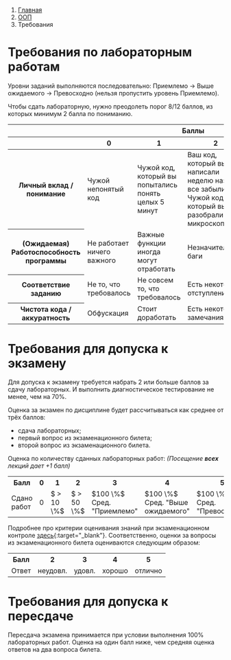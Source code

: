 <ol class="breadcrumb">
  <li class="breadcrumb-item"><a href="{{ site.baseurl }}">Главная</a></li>
  <li class="breadcrumb-item"><a href="{{ site.baseurl }}/OOP/index.html">ООП</a></li>
  <li class="breadcrumb-item active">Требования</li>
</ol>

<nav>
  <ul></ul>
</nav>

# Требования по лабораторным работам

Уровни заданий выполняются последовательно: Приемлемо → Выше ожидаемого → Превосходно (нельзя пропустить уровень Приемлемо).

Чтобы сдать лабораторную, нужно преодолеть порог 8/12 баллов, из которых минимум 2 балла по пониманию.

<div class="table-responsive">
<table class="table table-hover border-primary  table-bordered ">
  <thead>
    <tr class="table-dark">
      <th scope="col"> </th>
      <th scope="col" colspan="4">Баллы</th>
    </tr>
    <tr class="table-dark">
      <th scope="col"> </th>
      <th scope="col">0</th>
      <th scope="col">1</th>
      <th scope="col">2</th>
      <th scope="col">3</th>
    </tr>
  </thead>
  <tbody>
    <tr>
      <th scope="row">Личный вклад / понимание</th>
      <td>Чужой непонятый код</td>
      <td>Чужой код, который вы попытались понять целых 5 минут</td>
      <td>Ваш код, который вы написали неделю назад и все забыли / Чужой код, который вы разобрали под микроскопом</td>
      <td>Ваш код, который вы написали сегодня / вчера</td>
    </tr>
    <tr>
      <th scope="row">(Ожидаемая) Работоспособность программы</th>
      <td>Не работает ничего важного</td>
      <td>Важные функции иногда могут отработать</td>
      <td>Незначительные баги</td>
      <td>Вообще всё работает</td>
    </tr>
    <tr>
      <th scope="row">Соответствие заданию</th>
      <td>Не то, что требовалось</td>
      <td>Не совсем то, что требовалось</td>
      <td>Есть некоторые отступления</td>
      <td>Полностью соответствует</td>
    </tr>
    <tr>
      <th scope="row">Чистота кода / аккуратность</th>
      <td>Обфускация</td>
      <td>Стоит доработать</td>
      <td>Есть некоторые замечания</td>
      <td>Чисто</td>
    </tr>
   </tbody>
</table>
</div>

# Требования для допуска к экзамену

Для допуска к экзамену требуется набрать 2 или больше баллов за сдачу лабораторных. И выполнить диагностическое тестирование не менее, чем на 70%.

Оценка за экзамен по дисциплине будет рассчитываться как среднее от трёх баллов:

* сдача лабораторных;
* первый вопрос из экзаменационного билета;
* второй вопрос из экзаменационного билета.

Оценка по количеству сданных лабораторных работ: *(Посещение **всех** лекций дает +1 балл)*

<div class="table-responsive">
  <table class="table table-bordered">
    <tbody>
      <tr>
        <th>Балл</th>
        <th>0</th>
        <th>1</th>
        <th>2</th>
        <th>3</th>
        <th>4</th>
        <th>5</th>
      </tr>
      <tr>
        <td>Сдано работ</td>
        <td>0</td>
        <td>$ > 10 \%$</td>
        <td>$ > 50 \%$</td>
        <td>$100 \%$ Сред. "Приемлемо"</td>
        <td>$100 \%$ Сред. "Выше ожидаемого"</td>
        <td>$100 \%$ Сред. "Превосходно"</td>
      </tr>
    </tbody>
  </table>
</div>

Подробнее про критерии оценивания знаний при экзаменационном контроле [здесь](https://www.surgu.ru/publish/document/tekKontrolDocLink/STO-2.12.5-17.pdf){:target="_blank"}. Соответственно, оценки за вопросы из экзаменационного билета оцениваются следующим образом:

<div class="table-responsive">
  <table class="table table-bordered">
    <tbody>
      <tr>
        <th>Балл</th>
        <th>2</th>
        <th>3</th>
        <th>4</th>
        <th>5</th>
      </tr>
      <tr>
        <td>Ответ</td>
        <td>неудовл.</td>
        <td>удовл.</td>
        <td>хорошо</td>
        <td>отлично</td>
      </tr>
    </tbody>
  </table>
</div>

# Требования для допуска к пересдаче

Пересдача экзамена принимается при условии выполнения 100% лабораторных работ. Оценка на один балл ниже, чем средняя оценка ответов на два вопроса билета.


<!-- <div class="row">
  <div class="col-lg-12">
   <ul class="list-unstyled">
     <li class="float-end">
       <button type="button" class="btn btn-outline-primary" onclick="window.location.href='#вопросы-к-экзамену';">Вверх</button>
     </li>
     <li  class="float-end">
       <button type="button" class="btn btn-primary" onclick="window.location.href='{{ site.baseurl }}/OOP/labs/lab10.html';">ЛР №10 →</button>
     </li>
     <li>
       <button type="button" class="btn btn-primary" onclick="window.location.href='{{ site.baseurl }}/OOP/labs/lab8.html';">← ЛР №8</button>
     </li>
   </ul>
  </div>
</div> -->